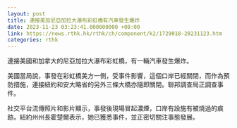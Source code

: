 ```yaml
---
layout: post
title: 連接美加尼亞加拉大瀑布彩虹橋有汽車發生爆炸
date: 2023-11-23 03:23:41.000000000 +08:00
link: https://news.rthk.hk/rthk/ch/component/k2/1729018-20231123.htm
categories: rthk
---
```


連接美國和加拿大的尼亞加拉大瀑布彩虹橋，有一輛汽車發生爆炸。

美國當局說，事發在彩虹橋美方一側，受事件影響，這個口岸已經關閉，而作為預防措施，連接紐約和安大略省的另外三條大橋亦隨即關閉。聯邦調查局正調查事件。

社交平台流傳照片和影片顯示，事發後現場冒起濃煙，口岸有設施有被燒過的痕跡。紐約州州長霍楚爾表示，她已獲悉事件，並正密切關注事態發展。
